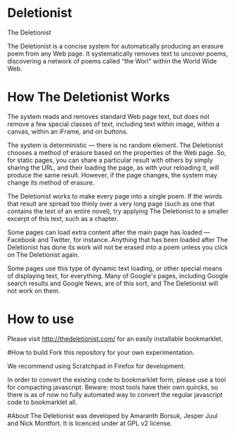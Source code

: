 # Deletionist
The Deletionist

The Deletionist is a concise system for automatically producing an erasure poem from any Web page. It systematically removes text to uncover poems, discovering a network of poems called “the Worl” within the World Wide Web.


# How The Deletionist Works

The system reads and removes standard Web page text, but does not remove a few special classes of text, including text within image, within a canvas, within an iFrame, and on buttons.

The system is deterministic — there is no random element. The Deletionist chooses a method of erasure based on the properties of the Web page. So, for static pages, you can share a particular result with others by simply sharing the URL, and their loading the page, as with your reloading it, will produce the same result. However, if the page changes, the system may change its method of erasure.

The Deletionist works to make every page into a single poem. If the words that result are spread too thinly over a very long page (such as one that contains the text of an entire novel), try applying The Deletionist to a smaller excerpt of this text, such as a chapter.

Some pages can load extra content after the main page has loaded — Facebook and Twitter, for instance. Anything that has been loaded after The Deletionist has done its work will not be erased into a poem unless you click on The Deletionist again.

Some pages use this type of dynamic text loading, or other special means of displaying text, for everything. Many of Google's pages, including Google search results and Google News, are of this sort, and The Deletionist will not work on them.

# How to use
Please visit http://thedeletionist.com/ for an easily installable bookmarklet.

#How to build
Fork this repository for your own experimentation.

We recommend using Scratchpad in Firefox for development.

In order to convert the existing code to bookmarklet form, please use a tool for compacting javascript. Beware: most tools have their own quircks, so there is as of now no fully automated way to convert the regular javascript code to bookmarklet all.


#About
The Deletionist was developed by Amaranth Borsuk, Jesper Juul and Nick Montfort.
It is licenced under at GPL v2 license.
